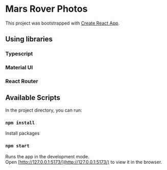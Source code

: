 # Mars Rover Photos

This project was bootstrapped with [Create React App](https://github.com/facebook/create-react-app).

## Using libraries

### Typescript

### Material UI

### React Router

## Available Scripts

In the project directory, you can run:

### `npm install`

Install packages

### `npm start`

Runs the app in the development mode.\
Open [http://127.0.0.1:5173/](http://127.0.0.1:5173/) to view it in the browser.
